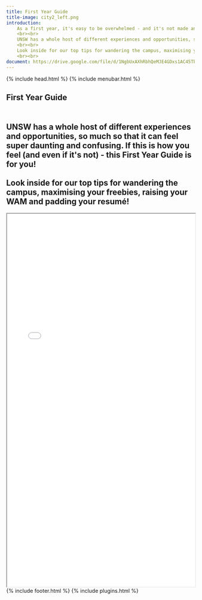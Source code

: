 ```yaml
---
title: First Year Guide
title-image: city2_left.png
introduction:
    As a first year, it's easy to be overwhelmed - and it's not made any easier by our degree!
    <br><br>
    UNSW has a whole host of different experiences and opportunities, so much so that it can feel super daunting and confusing. If this is how you feel (and even if it's not) - this <b>First Year Guide</b> is for you!
    <br><br>
    Look inside for our top tips for wandering the campus, maximising your freebies, raising your WAM and padding your resum&eacute;!
    <br><br>
document: https://drive.google.com/file/d/1NgbUxAXhRbhQeMJE4GDxs1AC45TbtUS3/preview
---
```

<html lang="en">
    {% include head.html %}
  <body>
      <!-- Hero and Navbar -->
      {% include menubar.html %}
      <!-- Introduction -->
    <section class="hero is-light is-bold">
        <div class="hero-body">
          <div class="container">
            <h1 class="title">
              First Year Guide
            </h1>
            <h2 class="subtitle">
                <br>
                UNSW has a whole host of different experiences and opportunities, so much so that it can feel super daunting and confusing. If this is how you feel (and even if it's not) - this <b>First Year Guide</b> is for you!
                <br><br>
                Look inside for our top tips for wandering the campus, maximising your freebies, raising your WAM and padding your resum&eacute;!
            </h2>
          </div>
        </div>
    </section>
        <div class="hero-body">
            <div class="container">
            <iframe src="{{ page.document }}" width="100%" height="1000"></iframe> 
            </div>
        </div>
        {% include footer.html %}
        {% include plugins.html %}
</body>

